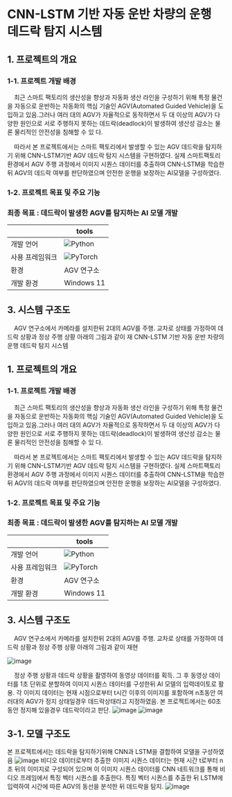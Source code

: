 # CNN-LSTM 기반 자동 운반 차량의 운행 데드락 탐지 시스템
## 1. 프로젝트의 개요
### 1-1. 프로젝트 개발 배경

&nbsp;&nbsp;&nbsp;&nbsp;최근 스마트 팩토리의 생산성을 향상과 자동화 생산 라인을 구성하기 위해 특정 물건을 자동으로 운반하는 자동화의 핵심 기술인 AGV(Automated Guided Vehicle)을 도입하고 있음.그러나 여러 대의 AGV가 자율적으로 동작하면서 두 대 이상의 AGV가 다양한 원인으로 서로 주행하지 못하는 데드락(deadlock)이 발생하여 생산성 감소는 물론 물리적인 안전성을 침해할 수 있
다. 

&nbsp;&nbsp;&nbsp;&nbsp;따라서 본 프로젝트에서는 스마트 팩토리에서 발생할 수 있는 AGV 데드락을 탐지하기 위해 CNN-LSTM기반 AGV 데드락 탐지 시스템을 구현하였다. 실제 스마트팩토리 환경에서 AGV 주행 과정에서 이미지 시퀀스 데이터를 추출하여 CNN-LSTM을 학습한 뒤 AGV의 데드락 여부를 판단하였으며 안전한 운행을 보장하는 AI모델을 구성하였다.

### 1-2. 프로젝트 목표 및 주요 기능
### 최종 목표 : 데드락이 발생한 AGV를 탐지하는 AI 모델 개발

|  | tools |
|-------------|-------|
| 개발 언어   |![Python](https://img.shields.io/badge/Python-3.8.4-3776AB?logo=python&logoColor=white)|
| 사용 프레임워크| ![PyTorch](https://img.shields.io/badge/PyTorch-EE4C2C?style=for-the-badge&logo=pytorch&logoColor=white) |
| 환경      | AGV 연구소|
| 개발 환경      |Windows 11  |

## 3. 시스템 구조도
&nbsp;&nbsp;&nbsp;&nbsp;AGV 연구소에서 카메라를 설치한뒤 2대의 AGV를 주행. 교차로 상태를 가정하여 데드락 상황과 정상 주행 상황 아래의 그림과 같이 재 CNN-LSTM 기반 자동 운반 차량의 운행 데드락 탐지 시스템
## 1. 프로젝트의 개요
### 1-1. 프로젝트 개발 배경

&nbsp;&nbsp;&nbsp;&nbsp;최근 스마트 팩토리의 생산성을 향상과 자동화 생산 라인을 구성하기 위해 특정 물건을 자동으로 운반하는 자동화의 핵심 기술인 AGV(Automated Guided Vehicle)을 도입하고 있음.그러나 여러 대의 AGV가 자율적으로 동작하면서 두 대 이상의 AGV가 다양한 원인으로 서로 주행하지 못하는 데드락(deadlock)이 발생하여 생산성 감소는 물론 물리적인 안전성을 침해할 수 있
다. 

&nbsp;&nbsp;&nbsp;&nbsp;따라서 본 프로젝트에서는 스마트 팩토리에서 발생할 수 있는 AGV 데드락을 탐지하기 위해 CNN-LSTM기반 AGV 데드락 탐지 시스템을 구현하였다. 실제 스마트팩토리 환경에서 AGV 주행 과정에서 이미지 시퀀스 데이터를 추출하여 CNN-LSTM을 학습한 뒤 AGV의 데드락 여부를 판단하였으며 안전한 운행을 보장하는 AI모델을 구성하였다.

### 1-2. 프로젝트 목표 및 주요 기능
### 최종 목표 : 데드락이 발생한 AGV를 탐지하는 AI 모델 개발

|  | tools |
|-------------|-------|
| 개발 언어   |![Python](https://img.shields.io/badge/Python-3.8.4-3776AB?logo=python&logoColor=white)|
| 사용 프레임워크| ![PyTorch](https://img.shields.io/badge/PyTorch-EE4C2C?style=for-the-badge&logo=pytorch&logoColor=white) |
| 환경      | AGV 연구소|
| 개발 환경      |Windows 11  |

## 3. 시스템 구조도
&nbsp;&nbsp;&nbsp;&nbsp;AGV 연구소에서 카메라를 설치한뒤 2대의 AGV를 주행. 교차로 상태를 가정하여 데드락 상황과 정상 주행 상황 아래의 그림과 같이 재현

![image](https://github.com/user-attachments/assets/5fb13937-5c66-40ad-9d69-c9ccb6b12972)

&nbsp;&nbsp;&nbsp;&nbsp;정상 주행 상황과 데드락 상황을 촬영하여 동영상 데이터를 획득. 그 후 동영상 데이터를 1초 단위로 분할하여 이미지 시퀀스 데이터를 구성한뒤 AI 모델의 입력데이토로 활용. 각 이미지 데이터는 현재 시점으로부터 t시간 이후의 이미지를 포함하며
 n초동안 여러대의 AGV가 정지 상태일경우 데드락상태라고 지정하였음. 본 프로젝트에서는 60초동안 정지해 있을경우 데드락이라고 판단.
 ![image](https://github.com/user-attachments/assets/b32ebec4-728a-4832-9906-9a8fdc06556f)
![image](https://github.com/user-attachments/assets/27a429b3-006b-492a-bf0f-0d09900fae3e)

## 3-1. 모델 구조도
 본 프로젝트에서는 데드락을 탐지하기위해 CNN과 LSTM을 결합하여 모델을 구성하였음
 ![image](https://github.com/user-attachments/assets/ae007ef3-630a-491b-83b9-2e8db62d73c1)
비디오 데이터로부터 추출한 이미지 시퀀스 데이터는 현재 시간 t로부터 n초 뒤의 이미지로 구성되어 있으며 이 이미지 시퀀스 데이터를 CNN 네트워크를 통해 비디오 프레임에서 특징 벡터 시퀀스를 추출한다. 특징 벡터 시퀀스를 추출한 뒤 LSTM에 입력하여 시간에 따른 AGV의 동선을 분석한 뒤 데드락을 탐지.
![image](https://github.com/user-attachments/assets/12edf3f9-6d82-41cf-af18-a2763cd708b8)

